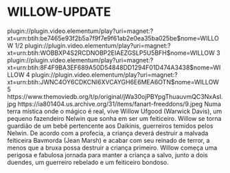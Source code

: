 # WILLOW-UPDATE

<item>
<title>[COLOR silver][B] WILLOW 1º TEMPOARADA [/COLOR][/B][COLOR yellow]  FULL HD  [B][/COLOR][/B]</title>
<link>plugin://plugin.video.elementum/play?uri=magnet:?xt=urn:btih:be7465e93f2b5a7f9f7e9f61ab2e0ea35ba025be$nome=WILLOW 1/2</link>
<link>plugin://plugin.video.elementum/play?uri=magnet:?xt=urn:btih:WOBBXP4S2RCDNOBP2EIAEZGSLP5U5BFH$nome=WILLOW 3</link>
<link>plugin://plugin.video.elementum/play?uri=magnet:?xt=urn:btih:8F4F9BA3EF689A50D54848DD1294F01D474A3438$nome=WILLOW 4</link>
<link>plugin://plugin.video.elementum/play?uri=magnet:?xt=urn:btih:JWNC4OY6CDKCNI6XVCAYGH6E6MEA6OTN$nome=WILLOW 5</link>
<thumbnail>https://www.themoviedb.org/t/p/original/jWa30ojPBYpgThuauvmQC3NxAsI.jpg</thumbnail>
<fanart>https://ia801404.us.archive.org/31/items/fanart-freeddons/9.jpeg</fanart>
<info>Numa terra mística onde o mágico é real, vive Willow Ufgood (Warwick Davis), um pequeno fazendeiro Nelwin que sonha em ser um feiticeiro. Willow se torna guardião de um bebê pertencente aos Daikinis, guerreiros temidos pelos Nelwin. De acordo com a profecia, a criança deverá destruir a malvada feiticeira Bavmorda (Jean Marsh) e acabar com seu reinado de terror, a menos que a bruxa possa destruir a criança primeiro. Willow começa uma perigosa e fabulosa jornada para manter a criança a salvo, junto a dois duendes, um guerreiro rebelado e um feiticeiro bondoso.</info>
</item>
